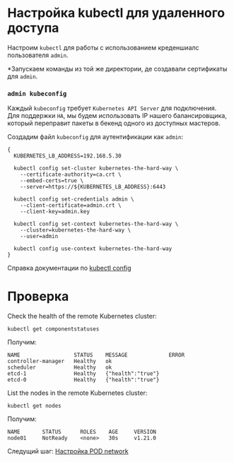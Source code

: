 # Настройка kubectl для удаленного доступа

Настроим `kubectl` для работы с использованием креденшиалс пользователя `admin`.

*Запускаем команды из той же директории, де создавали сертификаты для `admin`.

### `admin kubeconfig`

Каждый `kubeconfig` требует `Kubernetes API Server` для подключения. Для поддержки `HA`, мы будем использовать IP нашего балансировщика, который переправит пакеты в бекенд одного из доступных мастеров.

Создадим файл `kubeconfig` для аутентификации как `admin`:

```
{
  KUBERNETES_LB_ADDRESS=192.168.5.30

  kubectl config set-cluster kubernetes-the-hard-way \
    --certificate-authority=ca.crt \
    --embed-certs=true \
    --server=https://${KUBERNETES_LB_ADDRESS}:6443

  kubectl config set-credentials admin \
    --client-certificate=admin.crt \
    --client-key=admin.key

  kubectl config set-context kubernetes-the-hard-way \
    --cluster=kubernetes-the-hard-way \
    --user=admin

  kubectl config use-context kubernetes-the-hard-way
}
```

Справка документации по [kubectl config](https://kubernetes.io/docs/tasks/access-application-cluster/configure-access-multiple-clusters/)

# Проверка

Check the health of the remote Kubernetes cluster:

```
kubectl get componentstatuses
```

Получим:

```
NAME                 STATUS    MESSAGE             ERROR
controller-manager   Healthy   ok
scheduler            Healthy   ok
etcd-1               Healthy   {"health":"true"}
etcd-0               Healthy   {"health":"true"}
```

List the nodes in the remote Kubernetes cluster:

```
kubectl get nodes
```

Получим:

```
NAME       STATUS      ROLES    AGE     VERSION
node01     NotReady    <none>   30s     v1.21.0
```

Следущий шаг: [Настройка POD network](10.md)
